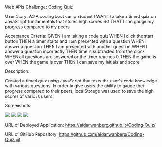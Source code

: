 Web APIs Challenge: Coding Quiz

User Story: AS A coding boot camp student
I WANT to take a timed quiz on JavaScript fundamentals that stores high scores
SO THAT I can gauge my progress compared to my peers

Acceptance Criteria: GIVEN I am taking a code quiz
WHEN I click the start button
THEN a timer starts and I am presented with a question
WHEN I answer a question
THEN I am presented with another question
WHEN I answer a question incorrectly
THEN time is subtracted from the clock
WHEN all questions are answered or the timer reaches 0
THEN the game is over
WHEN the game is over
THEN I can save my initials and score

Description:

Created a timed quiz using JavaScript that tests the user's code knowledge with various questions. In order to give users the ability to gauge their progress compared to their peers, localStorage was used to save the high scores of various users.

Screenshots:

<img src="./assets/images/screenshot-1.png">
<img src="./assets/images/screenshot-2.png">
<img src="./assets/images/screenshot-3.png">
<img src="./assets/images/screenshot-4.png">

URL of Deployed Application: https://aidanwanberg.github.io/Coding-Quiz/

URL of GitHub Repository: https://github.com/aidanwanberg/Coding-Quiz.git